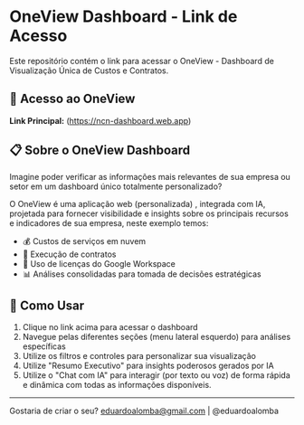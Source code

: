# OneView Dashboard - Link de Acesso

Este repositório contém o link para acessar o OneView - Dashboard de Visualização Única de Custos e Contratos.

## 🔗 Acesso ao OneView

**Link Principal:** (https://ncn-dashboard.web.app)

## 📋 Sobre o OneView Dashboard

Imagine poder verificar as informações mais relevantes de sua empresa ou setor em um dashboard único totalmente personalizado? 

O OneView é uma aplicação web (personalizada) , integrada com IA, projetada para fornecer visibilidade e insights sobre os principais recursos e indicadores de sua empresa, neste exemplo temos:

- 💰 Custos de serviços em nuvem
- 📄 Execução de contratos
- 👥 Uso de licenças do Google Workspace
- 📊 Análises consolidadas para tomada de decisões estratégicas

## 🚀 Como Usar

1. Clique no link acima para acessar o dashboard
2. Navegue pelas diferentes seções (menu lateral esquerdo) para análises específicas
3. Utilize os filtros e controles para personalizar sua visualização
4. Utilize "Resumo Executivo" para insights poderosos gerados por IA
5. Utilize o "Chat com IA" para interagir (por texto ou voz) de forma rápida e dinâmica com todas as informações disponíveis.

---
Gostaria de criar o seu? eduardoalomba@gmail.com | @eduardoalomba
